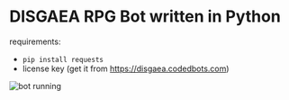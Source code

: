 # DISGAEA RPG Bot written in Python

requirements:
- `pip install requests`
- license key (get it from https://disgaea.codedbots.com)

![bot running](https://raw.github.com/Mila432/DISGAEA-RPG-Python-Bot/master/1.png)